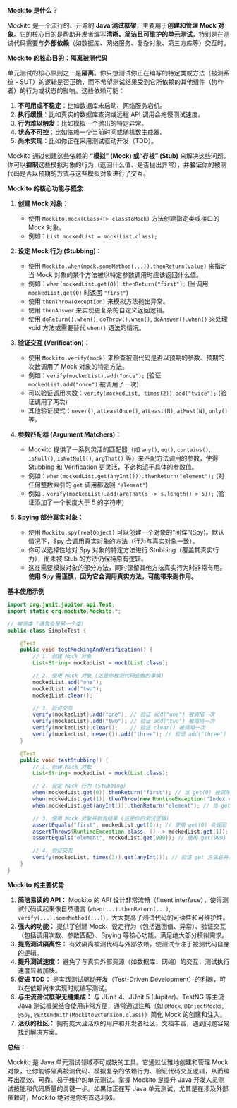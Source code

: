 **Mockito 是什么？**

Mockito 是一个流行的、开源的 **Java 测试框架**，主要用于**创建和管理 Mock 对象**。它的核心目的是帮助开发者编写**清晰、简洁且可维护的单元测试**，特别是在测试代码需要与**外部依赖**（如数据库、网络服务、复杂对象、第三方库等）交互时。

**Mockito 的核心目的：隔离被测代码**

单元测试的核心原则之一是**隔离**。你只想测试你正在编写的特定类或方法（被测系统 - SUT）的逻辑是否正确，而不希望测试结果受到它所依赖的其他组件（协作者）的行为或状态的影响。这些依赖可能：

1.  **不可用或不稳定**：比如数据库未启动、网络服务宕机。
2.  **执行缓慢**：比如真实的数据库查询或远程 API 调用会拖慢测试速度。
3.  **行为难以触发**：比如模拟一个抛出的特定异常。
4.  **状态不可控**：比如依赖一个当前时间或随机数生成器。
5.  **尚未实现**：比如你正在采用测试驱动开发（TDD）。

Mockito 通过创建这些依赖的 **“模拟” (Mock) 或“存根” (Stub)** 来解决这些问题。你可以**控制**这些模拟对象的行为（返回什么值、是否抛出异常），并**验证**你的被测代码是否以预期的方式与这些模拟对象进行了交互。

**Mockito 的核心功能与概念**

1.  **创建 Mock 对象：**
    *   使用 `Mockito.mock(Class<T> classToMock)` 方法创建指定类或接口的 Mock 对象。
    *   例如：`List mockedList = mock(List.class);`

2.  **设定 Mock 行为 (Stubbing)：**
    *   使用 `Mockito.when(mock.someMethod(...)).thenReturn(value)` 来指定当 Mock 对象的某个方法被以特定参数调用时应该返回什么值。
    *   例如：`when(mockedList.get(0)).thenReturn("first");` (当调用 `mockedList.get(0)` 时返回 `"first"`)
    *   使用 `thenThrow(exception)` 来模拟方法抛出异常。
    *   使用 `thenAnswer` 来实现更复杂的自定义返回逻辑。
    *   使用 `doReturn().when()`, `doThrow().when()`, `doAnswer().when()` 来处理 void 方法或需要替代 `when()` 语法的情况。

3.  **验证交互 (Verification)：**
    *   使用 `Mockito.verify(mock)` 来检查被测代码是否以预期的参数、预期的次数调用了 Mock 对象的特定方法。
    *   例如：`verify(mockedList).add("once");` (验证 `mockedList.add("once")` 被调用了一次)
    *   可以验证调用次数：`verify(mockedList, times(2)).add("twice");` (验证调用了两次)
    *   其他验证模式：`never()`, `atLeastOnce()`, `atLeast(N)`, `atMost(N)`, `only()` 等。

4.  **参数匹配器 (Argument Matchers)：**
    *   Mockito 提供了一系列灵活的匹配器（如 `any()`, `eq()`, `contains()`, `isNull()`, `isNotNull()`, `argThat()` 等）来匹配方法调用的参数，使得 Stubbing 和 Verification 更灵活，不必拘泥于具体的参数值。
    *   例如：`when(mockedList.get(anyInt())).thenReturn("element");` (对任何整数索引的 `get` 调用都返回 `"element"`)
    *   例如：`verify(mockedList).add(argThat(s -> s.length() > 5));` (验证添加了一个长度大于 5 的字符串)

5.  **Spying 部分真实对象：**
    *   使用 `Mockito.spy(realObject)` 可以创建一个对象的“间谍”(Spy)。默认情况下，Spy 会调用真实对象的方法（行为与真实对象一致）。
    *   你可以选择性地对 Spy 对象的特定方法进行 Stubbing（覆盖其真实行为），而未被 Stub 的方法仍保持原有逻辑。
    *   这在需要模拟对象的部分方法，同时保留其他方法真实行为时非常有用。**使用 Spy 需谨慎，因为它会调用真实方法，可能带来副作用。**

**基本使用示例**

```java
import org.junit.jupiter.api.Test;
import static org.mockito.Mockito.*;

// 被测类 (通常会是另一个类)
public class SimpleTest {

    @Test
    public void testMockingAndVerification() {
        // 1. 创建 Mock 对象
        List<String> mockedList = mock(List.class);

        // 2. 使用 Mock 对象 (这是你被测代码会做的事情)
        mockedList.add("one");
        mockedList.add("two");
        mockedList.clear();

        // 3. 验证交互
        verify(mockedList).add("one"); // 验证 add("one") 被调用一次
        verify(mockedList).add("two"); // 验证 add("two") 被调用一次
        verify(mockedList).clear();    // 验证 clear() 被调用一次
        verify(mockedList, never()).add("three"); // 验证 add("three") 从未被调用
    }

    @Test
    public void testStubbing() {
        // 1. 创建 Mock 对象
        List<String> mockedList = mock(List.class);

        // 2. 设定 Mock 行为 (Stubbing)
        when(mockedList.get(0)).thenReturn("first"); // 当 get(0) 被调用时返回 "first"
        when(mockedList.get(1)).thenThrow(new RuntimeException("Index out of bounds!")); // 当 get(1) 被调用时抛出异常
        when(mockedList.get(anyInt())).thenReturn("element"); // 当 get(任何整数) 被调用时返回 "element"

        // 3. 使用 Mock 对象并断言结果 (这是你的测试逻辑)
        assertEquals("first", mockedList.get(0)); // 使用 get(0) 会返回 "first"
        assertThrows(RuntimeException.class, () -> mockedList.get(1)); // 使用 get(1) 会抛异常
        assertEquals("element", mockedList.get(999)); // 使用 get(999) 会返回 "element"

        // 4. 验证交互
        verify(mockedList, times(3)).get(anyInt()); // 验证 get 方法总共被调用了 3 次
    }
}
```

**Mockito 的主要优势**

1.  **简洁易读的 API：** Mockito 的 API 设计非常流畅（fluent interface），使得测试代码读起来像自然语言 (`when(...).thenReturn(...)`, `verify(...).someMethod(...)`)，大大提高了测试代码的可读性和可维护性。
2.  **强大的功能：** 提供了创建 Mock、设定行为（包括返回值、异常）、验证交互（包括调用次数、参数匹配）、Spying 等核心功能，满足绝大部分模拟需求。
3.  **提高测试隔离性：** 有效隔离被测代码与外部依赖，使测试专注于被测代码自身的逻辑。
4.  **提升测试速度：** 避免了与真实外部资源（如数据库、网络）的交互，测试执行速度显著加快。
5.  **促进 TDD：** 是实践测试驱动开发（Test-Driven Development）的利器，可以在依赖尚未实现时就编写测试。
6.  **与主流测试框架无缝集成：** 与 JUnit 4、JUnit 5 (Jupiter)、TestNG 等主流 Java 测试框架结合使用非常方便，通常通过注解（如 `@Mock`, `@InjectMocks`, `@Spy`, `@ExtendWith(MockitoExtension.class)`）简化 Mock 的创建和注入。
7.  **活跃的社区：** 拥有庞大且活跃的用户和开发者社区，文档丰富，遇到问题容易找到解决方案。

**总结：**

Mockito 是 Java 单元测试领域不可或缺的工具。它通过优雅地创建和管理 Mock 对象，让你能够隔离被测代码、模拟复杂的依赖行为、验证代码交互逻辑，从而编写出高效、可靠、易于维护的单元测试。掌握 Mockito 是提升 Java 开发人员测试技能和代码质量的关键一步。如果你正在写 Java 单元测试，尤其是在涉及外部依赖时，Mockito 绝对是你的首选利器。
